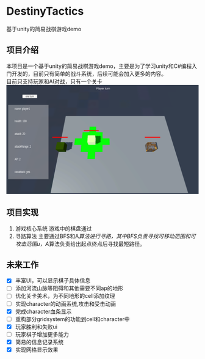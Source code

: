 # DestinyTactics
基于unity的简易战棋游戏demo
## 项目介绍
本项目是一个基于unity的简易战棋游戏demo，主要是为了学习unity和C#编程入门开发的，目前只有简单的战斗系统，后续可能会加入更多的内容。  
目前只支持玩家和AI对战，只有一个关卡  
![](image.png)
## 项目实现
1. 游戏核心系统
游戏中的棋盘通过
2. 寻路算法
主要通过BFS和A*算法进行寻路，其中BFS负责寻找可移动范围和可攻击范围u，A*算法负责给出起点终点后寻找最短路径。  
## 未来工作
- [x] 丰富UI，可以显示棋子具体信息
- [ ] 添加河流山脉等阻碍和其他需要不同ap的地形
- [ ] 优化关卡美术，为不同地形的cell添加纹理
- [ ] 实现character的动画系统,攻击和受击动画
- [x] 完成character血条显示
- [ ] 重构部分gridsystem的功能到cell和character中
- [x] 玩家胜利和失败ui
- [ ] 玩家棋子增加更多能力
- [x] 简易的信息记录系统
- [x] 实现网格显示效果